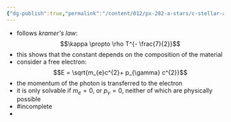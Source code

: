 ```yaml
---
{"dg-publish":true,"permalink":"/content/012/px-282-a-stars/c-stellar-atmosphere/c5-14-stellar-atmospheres/px-282-c10d-line-broadening-due-to-free-free-absorption/","created":"2024-11-25T10:50:32.000+00:00","updated":"2024-11-26T09:38:44.717+00:00"}
---
```


- follows *kramer's law*: 
$$\kappa \propto \rho T^{- \frac{7}{2}}$$
- this shows that the constant depends on the composition of the material
- consider a free electron: 
$$E = \sqrt{m_{e}c^{2}+ p_{\gamma} c^{2}}$$
- the momentum of the photon is transferred to the electron
- it is only solvable if $m_{e}=0$, or $p_{\gamma}=0$, neither of which are physically possible
- #incomplete 
- 